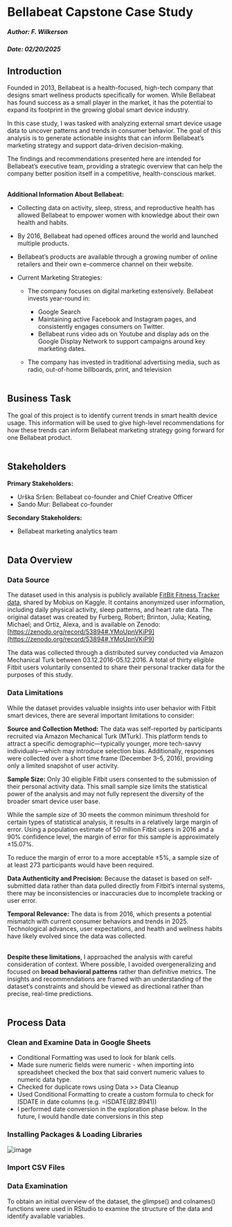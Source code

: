 # Bellabeat Capstone Case Study

##### Author: F. Wilkerson
##### Date: 02/20/2025

## Introduction
Founded in 2013, Bellabeat is a health-focused, high-tech company that designs smart wellness products specifically for women. While Bellabeat has found success as a small player in the market, it has the potential to expand its footprint in the growing global smart device industry.

In this case study, I was tasked with analyzing external smart device usage data to uncover patterns and trends in consumer behavior. The goal of this analysis is to generate actionable insights that can inform Bellabeat’s marketing strategy and support data-driven decision-making.

The findings and recommendations presented here are intended for Bellabeat’s executive team, providing a strategic overview that can help the company better position itself in a competitive, health-conscious market.
<br/><br/>

**Additional Information About Bellabeat:**
* Collecting data on activity, sleep, stress, and reproductive health has allowed Bellabeat to empower women with knowledge about their own health and habits.

* By 2016, Bellabeat had opened offices around the world and launched multiple products.

* Bellabeat’s products are available through a growing number of online retailers and their own e-commerce channel on their website.

* Current Marketing Strategies:
  * The company focuses on digital marketing extensively. Bellabeat invests year-round in:
    * Google Search 
    * Maintaining active Facebook and Instagram pages, and consistently engages consumers on Twitter. 
    * Bellabeat runs video ads on Youtube and display ads on the Google Display Network to support campaigns around key marketing dates.

  * The company has invested in traditional advertising media, such as radio, out-of-home billboards, print, and television
<br/><br/>

## Business Task
The goal of this project is to identify current trends in smart health device usage.  This information will be used to give high-level recommendations for how these trends can inform Bellabeat marketing strategy going forward for one Bellabeat product. 
<br/><br/>

## Stakeholders
**Primary Stakeholders:** 
  * Urška Sršen: Bellabeat co-founder and Chief Creative Officer
  * Sando Mur: Bellabeat co-founder

**Secondary Stakeholders:** 
 * Bellabeat marketing analytics team
 <br/><br/>
 
## Data Overview

### Data Source
The dataset used in this analysis is publicly available [FitBit Fitness Tracker data](https://www.kaggle.com/datasets/arashnic/fitbit), shared by Mobius on Kaggle. It contains anonymized user information, including daily physical activity, sleep patterns, and heart rate data.  The original dataset was created by Furberg, Robert; Brinton, Julia; Keating, Michael; and Ortiz, Alexa, and is available on Zenodo:  [https://zenodo.org/record/53894#.YMoUpnVKiP9](https://zenodo.org/record/53894#.YMoUpnVKiP9)

The data was collected through a distributed survey conducted via Amazon Mechanical Turk between 03.12.2016-05.12.2016. A total of thirty eligible Fitbit users voluntarily consented to share their personal tracker data for the purposes of this study.

### Data Limitations
While the dataset provides valuable insights into user behavior with Fitbit smart devices, there are several important limitations to consider:

**Source and Collection Method:**
The data was self-reported by participants recruited via Amazon Mechanical Turk (MTurk). This platform tends to attract a specific demographic—typically younger, more tech-savvy individuals—which may introduce selection bias. Additionally, responses were collected over a short time frame (December 3–5, 2016), providing only a limited snapshot of user activity.

**Sample Size:**
Only 30 eligible Fitbit users consented to the submission of their personal activity data. This small sample size limits the statistical power of the analysis and may not fully represent the diversity of the broader smart device user base.

While the sample size of 30 meets the common minimum threshold for certain types of statistical analysis, it results in a relatively large margin of error. Using a population estimate of 50 million Fitbit users in 2016 and a 90% confidence level, the margin of error for this sample is approximately ±15.07%.

To reduce the margin of error to a more acceptable ±5%, a sample size of at least 273 participants would have been required. 

**Data Authenticity and Precision:**
Because the dataset is based on self-submitted data rather than data pulled directly from Fitbit’s internal systems, there may be inconsistencies or inaccuracies due to incomplete tracking or user error.

**Temporal Relevance:**
The data is from 2016, which presents a potential mismatch with current consumer behaviors and trends in 2025. Technological advances, user expectations, and health and wellness habits have likely evolved since the data was collected.
 <br/><br/>

**Despite these limitations**, I approached the analysis with careful consideration of context. Where possible, I avoided overgeneralizing and focused on **broad behavioral patterns** rather than definitive metrics. The insights and recommendations are framed with an understanding of the dataset’s constraints and should be viewed as directional rather than precise, real-time predictions.
 <br/><br/>

## Process Data

### Clean and Examine Data in Google Sheets
* Conditional Formatting was used to look for blank cells.
* Made sure numeric fields were numeric - when importing into spreadsheet checked the box that said convert numeric values to numeric data type.
* Checked for duplicate rows using Data >> Data Cleanup 
* Used Conditional Formatting to create a custom formula to check for ISDATE in date columns (e.g. =ISDATE($B$2:$B$941))
* I performed date conversion in the exploration phase below. In the future, I would handle date conversions in this step

### Installing Packages & Loading Libraries
![image](https://github.com/user-attachments/assets/2cd98e45-ddc6-4a22-ade6-d83240199a90)

### Import CSV Files


### Data Examination
To obtain an initial overview of the dataset, the glimpse() and colnames() functions were used in RStudio to examine the structure of the data and identify available variables.




